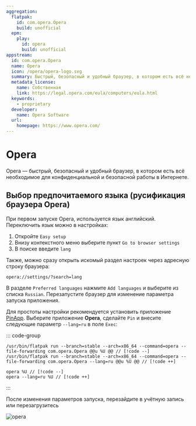 ```yaml
---
aggregation:
  flatpak:
    id: com.opera.Opera
    build: unofficial
  epm:
    play:
      id: opera
      build: unofficial
appstream:
  id: com.opera.Opera
  name: Opera
  icon: /opera/opera-logo.svg
  summary: Быстрый, безопасный и удобный браузер, в котором есть всё необходимое для конфиденциальной и безопасной работы в интернете.
  metadata_license:
    name: Собственная
    link: https://legal.opera.com/eula/computers/eula.html
  keywords:
    - proprietary
  developer:
    name: Opera Software
  url:
    homepage: https://www.opera.com/
---
```


# Opera

Opera — быстрый, безопасный и удобный браузер, в котором есть всё необходимое для конфиденциальной и безопасной работы в Интернете.

<!--@include: @apps/_parts/warns/unprivileged-spaces.md-->
<!--@include: @apps/_parts/install/content-flatpak.md-->
<!--@include: @apps/_parts/install/content-epm-play.md-->

## Выбор предпочитаемого языка (русификация браузера Opera)

При первом запуске Opera, используется язык английский. Переключить язык можно в настройках:

1. Откройте `Easy setup`
2. Внизу контекстного меню выберите пункт `Go to browser settings`
3. В поиске введите `lang`

Также, можно сразу открыть искомый раздел настроек через адресную строку браузера:

```
opera://settings/?search=lang
```

В разделе `Preferred languages` нажмите `Add languages` и выберите из списка `Russian`. Перезапустите браузер для изменение параметра запуска приложения.

Для простоты настройки рекомендуется установить приложение [PinApp](/pin-app). Выберите приложение **Opera**, сделайте `Pin` и внесите следующие параметр `--lang=ru` в поле `Exec`:

::: code-group

```[flatpak]
/usr/bin/flatpak run --branch=stable --arch=x86_64 --command=opera --file-forwarding com.opera.Opera @@u %U @@ // [!code --]
/usr/bin/flatpak run --branch=stable --arch=x86_64 --command=opera --file-forwarding com.opera.Opera --lang=ru @@u %U @@ // [!code ++]
```

```[epm play]
opera %U // [!code --]
opera --lang=ru %U // [!code ++]
```

:::

После изменения параметров запуска, перезайдите в учётную запись или перезагрузитесь

![opera](/opera/opera-1.png)
